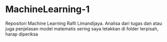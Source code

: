 # MachineLearning-1
Repositori Machine Learning Rafli Limandijaya. Analisa dari tugas dan atau juga penjelasan model matematis sering saya letakkan di folder terpisah, harap diperiksa
